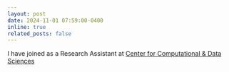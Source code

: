 ```yaml
---
layout: post
date: 2024-11-01 07:59:00-0400
inline: true
related_posts: false
---
```


I have joined as a Research Assistant at [Center for Computational & Data Sciences](https://ccds.ai/)
